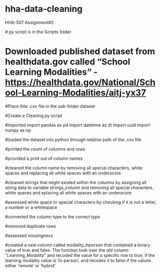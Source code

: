 # hha-data-cleaning
HHA-507 Assignment#2

#.py script is in the Scripts folder

# Downloaded published dataset from healthdata.gov called “School Learning Modalities” - https://healthdata.gov/National/School-Learning-Modalities/aitj-yx37

#Place thte .csv file in the sub-folder dataset

#Create a Cleaning.py script 

#imported import pandas as pd
import datetime as dt
import uuid 
import numpy as np

#loaded the dataset into python through relative path of the .csv file

#printed the count of columns and rows 

#provided a print out of column names

#cleaned the column name by removing all special characters, white spaces and replacing all white spaces with an underscore

#cleaned strings that might existed within the columns by assigning all string data to variable strings_column and removing all special characters, white spaces and eplacing all white spaces with an underscore

#assessed white space or special characters by checking if it is not a letter, a number or a whitespace

#converted the column type to the correct type

#removed duplicate rows

#assessed missingness

#created a new column called modality_inperson that contained a binary value of true and false. The function took over the old column "Learning_Modality" and recoded the value for a specific row to true, if the learning modality value is ‘in-person’, and recodes it to false if the values either ‘remote’ or ‘hybrid’ 
